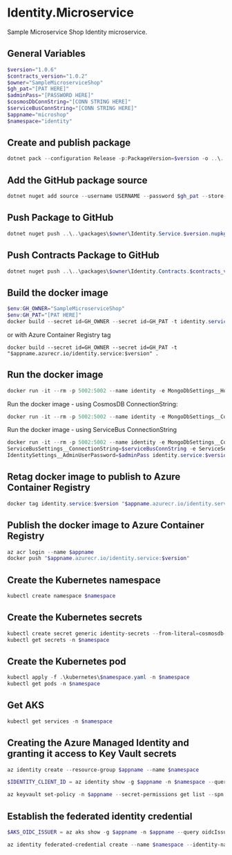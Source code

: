 # Identity.Microservice
Sample Microservice Shop Identity microservice.

## General Variables
```powershell
$version="1.0.6"
$contracts_version="1.0.2"
$owner="SampleMicroserviceShop"
$gh_pat="[PAT HERE]"
$adminPass="[PASSWORD HERE]"
$cosmosDbConnString="[CONN STRING HERE]"
$serviceBusConnString="[CONN STRING HERE]"
$appname="microshop"
$namespace="identity"
```

## Create and publish package
```powershell
dotnet pack --configuration Release -p:PackageVersion=$version -o ..\..\packages\$owner
```

 ## Add the GitHub package source
```powershell
dotnet nuget add source --username USERNAME --password $gh_pat --store-password-in-clear-text --name github https://nuget.pkg.github.com/$owner/index.json
```

 ## Push Package to GitHub
```powershell
dotnet nuget push ..\..\packages\$owner\Identity.Service.$version.nupkg --api-key $gh_pat --source "github"
```

 ## Push Contracts Package to GitHub
 ```powershell
dotnet nuget push ..\..\packages\$owner\Identity.Contracts.$contracts_version.nupkg --api-key $gh_pat --source "github"
```

## Build the docker image
```powershell
$env:GH_OWNER="SampleMicroserviceShop"
$env:GH_PAT="[PAT HERE]"
docker build --secret id=GH_OWNER --secret id=GH_PAT -t identity.service:$version .
```
or with Azure Container Registry tag
```
docker build --secret id=GH_OWNER --secret id=GH_PAT -t "$appname.azurecr.io/identity.service:$version" .
```

## Run the docker image
```powershell
docker run -it --rm -p 5002:5002 --name identity -e MongoDbSettings__Host=mongo -e RabbitMQSettings__Host=rabbitmq -e IdentitySettings__AdminUserPassword=$adminPass --network infra_default identity.service:$version
```
Run the docker image - using CosmosDB ConnectionString:
```powershell
docker run -it --rm -p 5002:5002 --name identity -e MongoDbSettings__ConnectionString=$cosmosDbConnString -e RabbitMQSettings__Host=rabbitmq -e IdentitySettings__AdminUserPassword=$adminPass --network infra_default identity.service:$version
```
Run the docker image - using ServiceBus ConnectionString
```powershell
docker run -it --rm -p 5002:5002 --name identity -e MongoDbSettings__ConnectionString=$cosmosDbConnString -e \
ServiceBusSettings__ConnectionString=$serviceBusConnString -e ServiceSettings__MessageBroker="SERVICEBUS" -e \
IdentitySettings__AdminUserPassword=$adminPass identity.service:$version
```

## Retag docker image to publish to Azure Container Registry
```powershell
docker tag identity.service:$version "$appname.azurecr.io/identity.service:$version"
```

## Publish the docker image to Azure Container Registry
```powershell
az acr login --name $appname
docker push "$appname.azurecr.io/identity.service:$version"
```

## Create the Kubernetes namespace
```powershell
kubectl create namespace $namespace
```

## Create the Kubernetes secrets
```powershell
kubectl create secret generic identity-secrets --from-literal=cosmosdb-connectionstring=$cosmosDbConnString --from-literal=servicebus-connectionstring=$serviceBusConnString --from-literal=admin-password=$adminPass -n $namespace
kubectl get secrets -n $namespace
```

## Create the Kubernetes pod
```powershell
kubectl apply -f .\kubernetes\$namespace.yaml -n $namespace
kubectl get pods -n $namespace
```

## Get AKS 
```powershell
kubectl get services -n $namespace
```

## Creating the Azure Managed Identity and granting it access to Key Vault secrets
```powershell
az identity create --resource-group $appname --name $namespace

$IDENTITY_CLIENT_ID = az identity show -g $appname -n $namespace --query clientId -otsv

az keyvault set-policy -n $appname --secret-permissions get list --spn $IDENTITY_CLIENT_ID
```

## Establish the federated identity credential
```powershell
$AKS_OIDC_ISSUER = az aks show -g $appname -n $appname --query oidcIssuerProfile.issuerUrl -otsv

az identity federated-credential create --name $namespace --identity-name $namespace --resource-group $appname --issuer $AKS_OIDC_ISSUER --subject "system:serviceaccount:${namespace}:${namespace}-serviceaccount"
```
